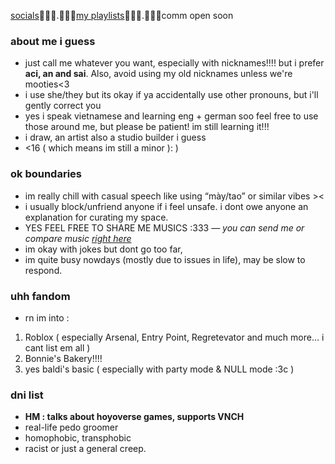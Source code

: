 [socials](https://guns.lol/dkj)᲼᲼᲼.᲼᲼᲼[my playlists](https://linktr.ee/renicht)᲼᲼᲼.᲼᲼᲼comm open soon


### about me i guess
- just call me whatever you want, especially with nicknames!!!! but i prefer **aci, an and sai**. Also, avoid using my old nicknames unless we're mooties<3
- i use she/they but its okay if ya accidentally use other pronouns, but i'll gently correct you
- yes i speak vietnamese and learning eng + german soo feel free to use those around me, but please be patient! im still learning it!!!
- i draw, an artist also a studio builder i guess
- <16 ( which means im still a minor ): )
### ok boundaries
-  im really chill with casual speech like using “mày/tao” or similar vibes ><
-  i usually block/unfriend anyone if i feel unsafe. i dont owe anyone an explanation for curating my space.
-  YES FEEL FREE TO SHARE ME MUSICS :333 — *you can send me or compare music [right here](https://musictaste.space/@simplylovely)*
-  im okay with jokes but dont go too far,
-  im quite busy nowdays (mostly due to issues in life), may be slow to respond.
### uhh fandom 
- rn im into :
1. Roblox ( especially Arsenal, Entry Point, Regretevator and much more... i cant list em all )
2. Bonnie's Bakery!!!!
3. yes baldi's basic ( especially with party mode & NULL mode :3c )
### dni list
- **HM : talks about hoyoverse games, supports VNCH**
- real-life pedo groomer
- homophobic, transphobic
- racist or just a general creep.
